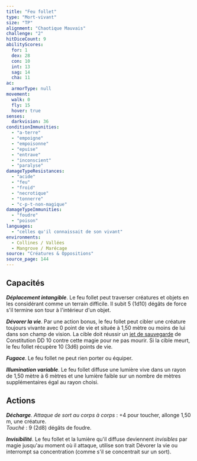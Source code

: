 ```yaml
---
title: "Feu follet"
type: "Mort-vivant"
size: "TP"
alignment: "Chaotique Mauvais"
challenge: "2"
hitDiceCount: 9
abilityScores:
  for: 1
  dex: 28
  con: 10
  int: 13
  sag: 14
  cha: 11
ac:
  armorType: null
movement:
  walk: 0
  fly: 15
  hover: true
senses:
  darkvision: 36
conditionImmunities:
  - "a-terre"
  - "empoigne"
  - "empoisonne"
  - "epuise"
  - "entrave"
  - "inconscient"
  - "paralyse"
damageTypeResistances:
  - "acide"
  - "feu"
  - "froid"
  - "necrotique"
  - "tonnerre"
  - "c-p-t-non-magique"
damageTypeImmunities:
  - "foudre"
  - "poison"
languages:
  - "celles qu'il connaissait de son vivant"
environments:
  - Collines / Vallées
  - Mangrove / Marécage
source: "Créatures & Oppositions"
source_page: 144
---
```

## Capacités
_**Déplacement intangible**_. Le feu follet peut traverser créatures et objets en les considérant comme un terrain difficile. Il subit 5 (1d10) dégâts de force s'il termine son tour à l'intérieur d'un objet.

_**Dévorer la vie**_. Par une action bonus, le feu follet peut cibler une créature toujours vivante avec 0 point de vie et située à 1,50 mètre ou moins de lui dans son champ de vision. La cible doit réussir un [jet de sauvegarde](/utiliser-les-caracteristiques#jets-de-sauvegarde) de Constitution DD 10 contre cette magie pour ne pas mourir. Si la cible meurt, le feu follet récupère 10 (3d6) points de vie.

_**Fugace**_. Le feu follet ne peut rien porter ou équiper.

_**Illumination variable**_. Le feu follet diffuse une lumière vive dans un rayon de 1,50 mètre à 6 mètres et une lumière faible sur un nombre de mètres supplémentaires égal au rayon choisi.

## Actions
_**Décharge**_. _Attaque de sort au corps à corps_ : +4 pour toucher, allonge 1,50 m, une créature.  
_Touché_ : 9 (2d8) dégâts de foudre.

_**Invisibilité**_. Le feu follet et la lumière qu'il diffuse deviennent _invisibles_ par magie jusqu'au moment où il attaque, utilise son trait Dévorer la vie ou interrompt sa concentration (comme s'il se concentrait sur un sort).
